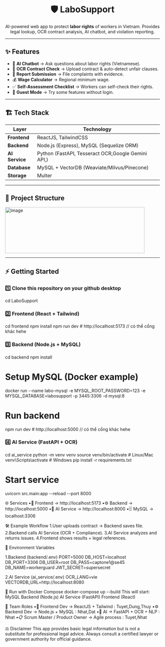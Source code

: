 <h1 align="center">🛡️ LaboSupport</h1>
<p align="center">
AI-powered web app to protect <b>labor rights</b> of workers in Vietnam.  
Provides legal lookup, OCR contract analysis, AI chatbot, and violation reporting.  
</p>

---

## ✨ Features
- 🤖 **AI Chatbot** → Ask questions about labor rights (Vietnamese).  
- 📑 **OCR Contract Check** → Upload contract & auto-detect unfair clauses.  
- 📝 **Report Submission** → File complaints with evidence.  
- 💰 **Wage Calculator** → Regional minimum wage.  
- ✅ **Self-Assessment Checklist** → Workers can self-check their rights.  
- 👤 **Guest Mode** → Try some features without login.  

---

## 🏗️ Tech Stack
| Layer      | Technology |
|------------|------------|
| **Frontend** | ReactJS, TailwindCSS |
| **Backend**  | Node.js (Express), MySQL (Sequelize ORM) |
| **AI Service** | Python (FastAPI, Tesseract OCR,Google Gemini API,) |
| **Database**  | MySQL + VectorDB (Weaviate/Milvus/Pinecone) |
| **Storage**   | Multer |

---

## 📂 Project Structure
<img width="454" height="150" alt="image" src="https://github.com/user-attachments/assets/414d9a67-4c1b-49e0-8990-96a9d79d4c15" />


---

## ⚡ Getting Started

### 1️⃣ Clone this repository on your github desktop
cd LaboSupport

### 2️⃣ Frontend (React + Tailwind)
cd frontend
npm install
npm run dev   # http://localhost:5173 // có thể cổng khác hehe

### 3️⃣ Backend (Node.js + MySQL)
cd backend
npm install

# Setup MySQL (Docker example)
docker run --name labo-mysql -e MYSQL_ROOT_PASSWORD=123 -e MYSQL_DATABASE=labosupport -p 3445:3306 -d mysql:8

# Run backend
npm run dev   # http://localhost:5000 // có thể cổng khác hehe

### 4️⃣ AI Service (FastAPI + OCR)
cd ai_service
python -m venv venv
source venv/bin/activate   # Linux/Mac
venv\Scripts\activate      # Windows
pip install -r requirements.txt

# Start service
uvicorn src.main:app --reload --port 8000

🌐 Services
•🎨 Frontend → http://localhost:5173
•⚙️ Backend → http://localhost:5000
•🤖 AI Service → http://localhost:8000
•🗄️ MySQL → localhost:3306

🛠️ Example Workflow
1.User uploads contract → Backend saves file.
2.Backend calls AI Service (OCR + Compliance).
3.AI Service analyzes and returns issues.
4.Frontend shows results + legal references.

🔑 Environment Variables

1.Backend (backend/.env)
PORT=5000
DB_HOST=localhost
DB_PORT=3306
DB_USER=root
DB_PASS=captone1@se45
DB_NAME=workerguard
JWT_SECRET=supersecret

2.AI Service (ai_service/.env)
OCR_LANG=vie
VECTORDB_URL=http://localhost:8080


🐳 Run with Docker Compose
docker-compose up --build
This will start:
MySQL
Backend (Node.js)
AI Service (FastAPI)
Frontend (React)

👥 Team Roles
•🎨 Frontend Dev → ReactJS + Tailwind : Tuyet,Dung,Thuy
•⚙️ Backend Dev → Node.js + MySQL : Nhat,Dat
•🧠 AI → FastAPI + OCR + NLP : Nhat
•📋 Scrum Master / Product Owner → Agile process : Tuyet,Nhat

⚖️ Disclaimer
This app provides basic legal information but is not a substitute for professional legal advice.
Always consult a certified lawyer or government authority for official guidance.

